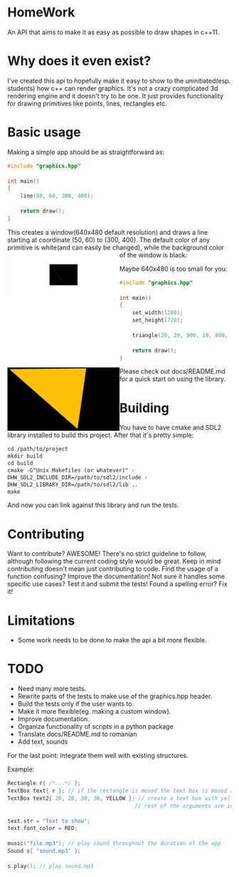 # HomeWork
An API that aims to make it as easy as possible to draw shapes in c++11.

# Why does it even exist?
I've created this api to hopefully make it easy to show to the uninitiated(esp. students) how c++ can render graphics. It's not a crazy complicated 3d rendering engine and it doesn't try to be one. It just provides functionality for drawing primitives like points, lines, rectangles etc.

# Basic usage
Making a simple app should be as straightforward as:
```c++
#include "graphics.hpp"

int main()
{
    line(50, 60, 300, 400);

    return draw();
}
```
This creates a window(640x480 default resolution) and draws a line starting at coordinate (50, 60) to (300, 400). The default color of any primitive is white(and can easily be changed), while the background color of the window is black:
<img src="media/Line.png" style="width: 50%" align="left"/>

Maybe 640x480 is too small for you:
```c++
#include "graphics.hpp"

int main()
{
    set_width(1280);
    set_height(720);

    triangle(20, 20, 900, 10, 800, 700, AMBER);

    return draw();
}
```
<img src="media/Triangle.png" style="width: 50%" align="left"/> 

Please check out docs/README.md for a quick start on using the library.

# Building
You have to have cmake and SDL2 library installed to build this project. After that it's pretty simple:
```
cd /path/to/project 
mkdir build 
cd build
cmake -G"Unix Makefiles (or whatever)" -DHW_SDL2_INCLUDE_DIR=/path/to/sdl2/include -DHW_SDL2_LIBRARY_DIR=/path/to/sdl2/lib ..
make
```
And now you can link against this library and run the tests.

# Contributing 
Want to contribute? AWESOME! There's no strict guideline to follow, although following the current coding style would be great. Keep in mind contributing doesn't mean just contributing to code. Find the usage of a function confusing? Improve the documentation! Not sure it handles some specific use cases? Test it and submit the tests! Found a spelling error? Fix it!

# Limitations
* Some work needs to be done to make the api a bit more flexible.

# TODO
* Need many more tests.
* Rewrite parts of the tests to make use of the graphics.hpp header.
* Build the tests only if the user wants to.
* Make it more flexible(eg. making a custom window).
* Improve documentation.
* Organize functionality of scripts in a python package
* Translate docs/README.md to romanian
* Add text, sounds

For the last point:
Integrate them well with existing structures.

Example:
```c++
Rectangle r{ /*...*/ };
TextBox text{ r }; // if the rectangle is moved the text box is moved as well
TextBox text2{ 20, 20, 30, 30, YELLOW }; // create a text box with yellow background
                                        // rest of the arguments are identical to Rectangle

text.str = "Text to show";
text.font_color = RED;

music("file.mp3"); // play sound throughout the duration of the app
Sound s{ "sound.mp3" };

s.play(); // play sound.mp3
```


